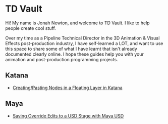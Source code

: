 # TD Vault
Hi! My name is Jonah Newton, and welcome to TD Vault. I like to help people create cool stuff.

Over my time as a Pipeline Technical Director in the 3D Animation & Visual Effects post-production industry, I have self-learned a LOT, and want to use this space to share some of what I have learnt that isn't already documented clearly online. I hope these guides help you with your animation and post-production programming projects.

## Katana
*  [Creating/Pasting Nodes in a Floating Layer in Katana](./Katana/KatanaFloatingNodes/README.md)

## Maya
* [Saving Override Edits to a USD Stage with Maya USD](./Maya/MayaUSDOverrides/README.md)
